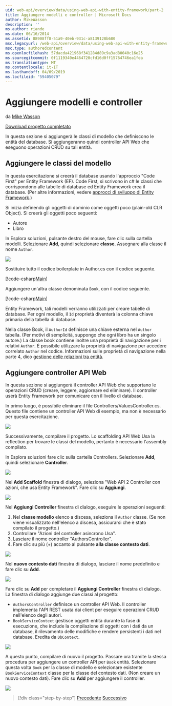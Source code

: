 ```yaml
---
uid: web-api/overview/data/using-web-api-with-entity-framework/part-2
title: Aggiungere modelli e controller | Microsoft Docs
author: MikeWasson
description: ''
ms.author: riande
ms.date: 06/16/2014
ms.assetid: 88908ff8-51a9-40eb-931c-a8139128b680
msc.legacyurl: /web-api/overview/data/using-web-api-with-entity-framework/part-2
msc.type: authoredcontent
ms.openlocfilehash: 57dacda421968f341284d89c9a3ad80040c16e25
ms.sourcegitcommit: 0f1119340e4464720cfd16d0ff15764746ea1fea
ms.translationtype: MT
ms.contentlocale: it-IT
ms.lasthandoff: 04/09/2019
ms.locfileid: "59405079"
---
```

# <a name="add-models-and-controllers"></a>Aggiungere modelli e controller

da [Mike Wasson](https://github.com/MikeWasson)

[Download progetto completato](https://github.com/MikeWasson/BookService)

In questa sezione si aggiungerà le classi di modello che definiscono le entità del database. Si aggiungeranno quindi controller API Web che eseguono operazioni CRUD su tali entità.

## <a name="add-model-classes"></a>Aggiungere le classi del modello

In questa esercitazione si creerà il database usando l'approccio "Code First" per Entity Framework (EF). Code First, si scrivono in c# le classi che corrispondono alle tabelle di database ed Entity Framework crea il database. (Per altre informazioni, vedere [approcci di sviluppo di Entity Framework](https://msdn.microsoft.com/library/ms178359%28v=vs.110%29.aspx#dbfmfcf).)

Si inizia definendo gli oggetti di dominio come oggetti poco (plain-old CLR Object). Si creerà gli oggetti poco seguenti:

- Autore
- Libro

In Esplora soluzioni, pulsante destro del mouse, fare clic sulla cartella modelli. Selezionare **Add**, quindi selezionare **classe**. Assegnare alla classe il nome `Author`.

![](part-2/_static/image1.png)

Sostituire tutto il codice boilerplate in Author.cs con il codice seguente.

[!code-csharp[Main](part-2/samples/sample1.cs)]

Aggiungere un'altra classe denominata `Book`, con il codice seguente.

[!code-csharp[Main](part-2/samples/sample2.cs)]

Entity Framework, tali modelli verranno utilizzati per creare tabelle di database. Per ogni modello, il `Id` proprietà diventerà la colonna chiave primaria della tabella di database.

Nella classe Book, il `AuthorId` definisce una chiave esterna nel `Author` tabella. (Per motivi di semplicità, suppongo che ogni libro ha un singolo autore.) La classe book contiene inoltre una proprietà di navigazione per i relativi `Author`. È possibile utilizzare la proprietà di navigazione per accedere correlato `Author` nel codice. Informazioni sulle proprietà di navigazione nella parte 4, dico [gestione delle relazioni tra entità](part-4.md).

## <a name="add-web-api-controllers"></a>Aggiungere controller API Web

In questa sezione si aggiungerà il controller API Web che supportano le operazioni CRUD (creare, leggere, aggiornare ed eliminare). Il controller userà Entity Framework per comunicare con il livello di database.

In primo luogo, è possibile eliminare il file Controllers/ValuesController.cs. Questo file contiene un controller API Web di esempio, ma non è necessario per questa esercitazione.

![](part-2/_static/image2.png)

Successivamente, compilare il progetto. Lo scaffolding API Web Usa la reflection per trovare le classi del modello, pertanto è necessario l'assembly compilato.

In Esplora soluzioni fare clic sulla cartella Controllers. Selezionare **Add**, quindi selezionare **Controller**.

![](part-2/_static/image3.png)

Nel **Add Scaffold** finestra di dialogo, seleziona "Web API 2 Controller con azioni, che usa Entity Framework". Fare clic su **Aggiungi**.

![](part-2/_static/image4.png)

Nel **Aggiungi Controller** finestra di dialogo, eseguire le operazioni seguenti:

1. Nel **classe modello** elenco a discesa, seleziona il `Author` classe. (Se non viene visualizzato nell'elenco a discesa, assicurarsi che è stato compilato il progetto.)
2. Controllare "Azioni del controller asincrono Usa".
3. Lasciare il nome controller &quot;AuthorsController&quot;.
4. Fare clic su più (+) accanto al pulsante **alla classe contesto dati**.

![](part-2/_static/image5.png)

Nel **nuovo contesto dati** finestra di dialogo, lasciare il nome predefinito e fare clic su **Add**.

![](part-2/_static/image6.png)

Fare clic su **Add** per completare il **Aggiungi Controller** finestra di dialogo. La finestra di dialogo aggiunge due classi al progetto:

- `AuthorsController` definisce un controller API Web. Il controller implementa l'API REST usata dai client per eseguire operazioni CRUD nell'elenco degli autori.
- `BookServiceContext` gestisce oggetti entità durante la fase di esecuzione, che include la compilazione di oggetti con i dati da un database, il rilevamento delle modifiche e rendere persistenti i dati nel database. Eredita da `DbContext`.

![](part-2/_static/image7.png)

A questo punto, compilare di nuovo il progetto. Passare ora tramite la stessa procedura per aggiungere un controller API per `Book` entità. Selezionare questa volta `Book` per la classe di modello e selezionare esistente `BookServiceContext` classe per la classe del contesto dati. (Non creare un nuovo contesto dati). Fare clic su **Add** per aggiungere il controller.

![](part-2/_static/image8.png)

> [!div class="step-by-step"]
> [Precedente](part-1.md)
> [Successivo](part-3.md)
